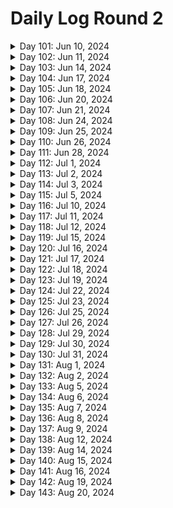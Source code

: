 # Daily Log Round 2

<details>
  <summary>Day 101: Jun 10, 2024</summary>

  ### Today's Progress:
  * Started and completed on learning Introductory JavaScript by building a Prymaind Generator on freeCodeCamp.

  ### Link to work:
  * None

  ### New thing(s) learned:
  * How to declare a variable using let/const
  * How to create different statements
  * Console logging

  ### Thoughts:
  * This one took a little while and was confusing. Took my time with it.

  ### Time spent working
  * 1.5 hrs
</details>

<details>
  <summary>Day 102: Jun 11, 2024</summary>

  ### Today's Progress:
  * Started and completed building a Gradebook App using JavaScript on freeCodeCamp.

  ### Link to work:
  * None

  ### New thing(s) learned:
  * None

  ### Thoughts:
  * I may go back to this sometime soon to get an understanding of how everything works again.

  ### Time spent working
  * 0.75 hrs
</details>

<details>
  <summary>Day 103: Jun 14, 2024</summary>

  ### Today's Progress:
  * Started working on building a Role Playing Game while learning Basic JavaScript (steps 1 → 69) on freeCodeCamp.

  ### Link to work:
  * None

  ### New thing(s) learned:
  * None

  ### Thoughts:
  * I'm slowly getting the hang of this

  ### Time spent working
  * 1.16 hrs
</details>

<details>
  <summary>Day 104: Jun 17, 2024</summary>

  ### Today's Progress:
  * Continued working on and completed building a Role Playing Game while learning Basic JavaScript (steps 69 → 172) on freeCodeCamp.

  ### Link to work:
  * None

  ### New thing(s) learned:
  * Basics of different statements and loops.

  ### Thoughts:
  * None

  ### Time spent working
  * 2 hrs
</details>

<details>
  <summary>Day 105: Jun 18, 2024</summary>

  ### Today's Progress:
  * Started and completed the basic debugging challenge for a background color changer using JavaScript on freeCodeCamp.
  * Started working on the Calorie Counter app by learning about Form Validation for JavaScript (steps 1 → 24) on freeCodeCamp

  ### Link to work:
  * None

  ### New thing(s) learned:
  * I've never heard of regex, I'm going to have to take some time and learn about that.

  ### Thoughts:
  * None

  ### Time spent working
  * 0.75 hrs
</details>

<details>
  <summary>Day 106: Jun 20, 2024</summary>

  ### Today's Progress:
  * Completed building the Calorie Counter app by learning about Form Validation for JavaScript on freeCodeCamp

  ### Link to work:
  * None

  ### New thing(s) learned:
  * I learned more about Form Validation and how page doesn't change to something else when clicking on the "submit" or "clear form" button.

  ### Thoughts:
  * None

  ### Time spent working
  * 1.8 hrs
</details>

<details>
  <summary>Day 107: Jun 21, 2024</summary>

  ### Today's Progress:
  * Completed reviewing DOM manipulation by building a Rock, Paper, Scissors Game on freeCodeCamp

  ### Link to work:
  * None

  ### New thing(s) learned:
  * None

  ### Thoughts:
  * None

  ### Time spent working
  * 0.75 hrs
</details>

<details>
  <summary>Day 108: Jun 24, 2024</summary>

  ### Today's Progress:
  * Moved to working on the Legacy JavaScript course after doing a bit of research. Completed steps 1 → 69 on learning Basic JavaScript on freeCodeCamp.

  ### Link to work:
  * None

  ### New thing(s) learned:
  * None

  ### Thoughts:
  * None

  ### Time spent working
  * 1.16 hrs
</details>

<details>
  <summary>Day 109: Jun 25, 2024</summary>

  ### Today's Progress:
  * Continued working on learning Basic JavaScript (Legacy Version) from freeCodeCamp (steps 69 → 82).

  ### Link to work:
  * None

  ### New thing(s) learned:
  * None

  ### Thoughts:
  * I plan on going back to watch some of the videos that were in the Legacy version to get a better understanding of some of the answers.

  ### Time spent working
  * 1hr
</details>

<details>
  <summary>Day 110: Jun 26, 2024</summary>

  ### Today's Progress:
  * Continued and completed working on learning Basic JavaScript (Legacy Version) from freeCodeCamp (steps 82 → 113).

  ### Link to work:
  * None

  ### New thing(s) learned:
  * None

  ### Thoughts:
  * None

  ### Time spent working
  * 1.16 hrs
</details>

<details>
  <summary>Day 111: Jun 28, 2024</summary>

  ### Today's Progress:
  * Started and completed working on learning about ES6 (ES2015) from freeCodeCamp.

  ### Link to work:
  * None

  ### New thing(s) learned:
  * None

  ### Thoughts:
  * This took a bit of time for sure, now I'll debate on what I want to do next.

  ### Time spent working
  * 1.16 hrs
</details>

<details>
  <summary>Day 112: Jul 1, 2024</summary>

  ### Today's Progress:
  * Started and completed learning about Regular Expressions and Debugging Code from freeCodeCamp's Legacy JavaScript section.

  ### Link to work:
  * None

  ### New thing(s) learned:
  * I learned about regex in JavaScript and how to find certain things in a string.

  ### Thoughts:
  * None

  ### Time spent working
  * 1.16 hrs
</details>

<details>
  <summary>Day 113: Jul 2, 2024</summary>

  ### Today's Progress:
  * Started and completed learning about Basic Data Structures in Legacy JavaScript on freeCodeCamp
  * Started working on Basic Algorithm Scripting in Legacy JavaScript on freeCodeCamp (steps 1 → 3)

  ### Link to work:
  * None

  ### New thing(s) learned:
  * I learned the basics about data structures in JavaScript.

  ### Thoughts:
  * None

  ### Time spent working
  * 1.16 hrs
</details>

<details>
  <summary>Day 114: Jul 3, 2024</summary>

  ### Today's Progress:
  * Started working on the Frontend Mentor project of the Article Preview Component.

  ### Link to work:
  * None

  ### New thing(s) learned:
  * None

  ### Thoughts:
  * Watching a tutorial and following along before I create it on my own to get an understanding of the project. This way, I can make cleaner code and have a better understanding of the project as I do it a few times.

  ### Time spent working
  * 1.16 hrs
</details>

<details>
  <summary>Day 115: Jul 5, 2024</summary>

  ### Today's Progress:
  * Continued working on the Frontend Mentor project of the Article Preview Component.

  ### Link to work:
  * None

  ### New thing(s) learned:
  * None

  ### Thoughts:
  * Taking my time in understanding how the code works and what's best for this project.

  ### Time spent working
  * 1.4 hrs
</details>

<details>
  <summary>Day 116: Jul 10, 2024</summary>

  ### Today's Progress:
  * Started researching and working on my personal Portfolio

  ### Link to work:
  * None

  ### New thing(s) learned:
  * None

  ### Thoughts:
  * I took a few days for myself after the holiday which made me realize I was stuck and wasn't sure what to do. After asking for some advice from Kevin Powell's Discord server, it was suggested that I should instead focus on my portfolio. In the past few weeks, I haven't really been challenging myself and cheating while working on Frontend Mentor projects by watching YouTube videos of other people's work. This project, I'm going to do my best to do none of that.

  ### Time spent working
  *
</details>

<details>
  <summary>Day 117: Jul 11, 2024</summary>

  ### Today's Progress:
  * Gathered, researched and started sketching out my Portfolio in Penpot.

  ### Link to work:
  * None

  ### New thing(s) learned:
  * Penpot being similair to Figma, just need to get the hang of things now.

  ### Thoughts:
  * None

  ### Time spent working
  * 1 hr
</details>

<details>
  <summary>Day 118: Jul 12, 2024</summary>

  ### Today's Progress:
  * Decided to switch back to Figma and continue working on researching and gathering materials for my plans/moodboard.

  ### Link to work:
  * None

  ### New thing(s) learned:
  * How to scale/crop images in Figma

  ### Thoughts:
  * Penpot is nice, but using Figma as a desktop application is much easier than relying on a website to load. Wish Penpot had a desktop application.

  ### Time spent working
  * 1.4 hrs
</details>

<details>
  <summary>Day 119: Jul 15, 2024</summary>

  ### Today's Progress:
  * Completed gather materials and inspiration for my moodboard for my portfolio. The next thing to do is work on Wireframes.

  ### Link to work:
  * None

  ### New thing(s) learned:
  * I learned about the different screensize options for different interfaces (IE: Mobile phones, Desktop, and Mobile) for Figma.

  ### Thoughts:
  * None

  ### Time spent working
  * 1.4 hrs
</details>

<details>
  <summary>Day 120: Jul 16, 2024</summary>

  ### Today's Progress:
  * Started and completed taking notes on a YouTube video by Creative Director Explains called My actual web design process for clients (Freelance and Agency)

  ### Link to work:
  * [YouTube Video](https://www.youtube.com/watch?v=Jz_wyVdWKm8)

  ### New thing(s) learned:
  * How the process of creating a website works and the explanation

  ### Thoughts:
  * None

  ### Time spent working
  * 1.5 hrs
</details>

<details>
  <summary>Day 121: Jul 17, 2024</summary>

  ### Today's Progress:
  * Continued working on planning and wireframing my personal portfolio.

  ### Link to work:
  * None

  ### New thing(s) learned:
  * None

  ### Thoughts:
  * I've decided to go with a single page site and then maybe in the future I'll do a multi-page site or keep it a single page. I'll have to see where the wind blows.

  ### Time spent working
  * 1.25 hrs
</details>

<details>
  <summary>Day 122: Jul 18, 2024</summary>

  ### Today's Progress:
  * Started and completed wireframing the desktop version of my portfolio and started wireframing the tablet version of my portfolio.

  ### Link to work:
  * None

  ### New thing(s) learned:
  * None

  ### Thoughts:
  * I'm enjoying planning out how I want it to look in a responsive way.

  ### Time spent working
  * 1.4 hrs
</details>

<details>
  <summary>Day 123: Jul 19, 2024</summary>

  ### Today's Progress:
  * Completed wireframing/sketching out my Tablet/Mobile view of my portfolio. Next week, I'll start properly designing my site in Figma.

  ### Link to work:
  * None

  ### New thing(s) learned:
  * None

  ### Thoughts:
  * Excited to actually start designing my website. Should make it more fun to code when I get started with that!

  ### Time spent working
  * 1.25 hrs
</details>

<details>
  <summary>Day 124: Jul 22, 2024</summary>

  ### Today's Progress:
  * Started and completed working on the design of my Portfolio for Desktop view.

  ### Link to work:
  * None

  ### New thing(s) learned:
  * None

  ### Thoughts:
  * I just need to find some more images to use for certain parts of the site. I'm missing AnyType and a few others.

  ### Time spent working
  * 1.5 hrs
</details>

<details>
  <summary>Day 125: Jul 23, 2024</summary>

  ### Today's Progress:
  * Completed designing the Tablet and Moble views of my Portfolio in Figma.
  * Started coding the navigation bar for my portfolio.

  ### Link to work:
  * None

  ### New thing(s) learned:
  * None

  ### Thoughts:
  * I'm excited to start coding my portfolio and I'm going to have to learn a lot of new things. First off will be the navigation bar.

  ### Time spent working
  * 1.3 hrs
</details>

<details>
  <summary>Day 126: Jul 25, 2024</summary>

  ### Today's Progress:
  * Started to work on the navigation bar of my portfolio.

  ### Link to work:
  * None

  ### New thing(s) learned:
  * None

  ### Thoughts:
  * I need to figure out how to make the navigation bar look more resopnsive and similair to the one I created in Figma.

  ### Time spent working
  * 1.1 hrs
</details>

<details>
  <summary>Day 127: Jul 26, 2024</summary>

  ### Today's Progress:
  * Re-started on the navigation bar and started to work on the hero section of my portfolio.

  ### Link to work:
  * None

  ### New thing(s) learned:
  * None

  ### Thoughts:
  * I need to figure out how to make a proper circle image to use for the picture of myself in the hero section.

  ### Time spent working
  * 1.25 hrs
</details>

<details>
  <summary>Day 128: Jul 29, 2024</summary>

  ### Today's Progress:
  * Continued to work on the hero section of my portfolio and got started on the about section.

  ### Link to work:
  * None

  ### New thing(s) learned:
  * None

  ### Thoughts:
  * Instead of using Font Awesome, I'm going to use SVGRepo.com to get the icons that I need for certain sections of my portfolio.

  ### Time spent working
  * 1.5 hrs
</details>

<details>
  <summary>Day 129: Jul 30, 2024</summary>

  ### Today's Progress:
  * Continued to work on my portfolio as a whole.

  ### Link to work:
  * None

  ### New thing(s) learned:
  * None

  ### Thoughts:
  * I somehow messed up my navigation bar and more within the code, so I just decided to restart from scratch...again. This time, I'm going to just code everything out in HTML first and then go into CSS and JS.

  ### Time spent working
  * 1.1 hrs
</details>

<details>
  <summary>Day 130: Jul 31, 2024</summary>

  ### Today's Progress:
  * Re-wrote my entire HTML from scratch and completed all my sections. Added images, links, and accessibility features that were needed.

  ### Link to work:
  * None

  ### New thing(s) learned:
  * None

  ### Thoughts:
  * Excited to get started on the CSS part of my website. I'm going to do my bes to start from a mobile-user POV and then work my way to a desktop-user POV.

  ### Time spent working
  * 1.3 hrs
</details>

<details>
  <summary>Day 131: Aug 1, 2024</summary>

  ### Today's Progress:
  * Started working (and hopefully finished) on the CSS sections of my navigation bar, hero section, and about section.

  ### Link to work:
  * None

  ### New thing(s) learned:
  * None

  ### Thoughts:
  * Tomorrow I'm going to take some time to write my about section of myself and then hopefully jump into the projects section once I feel comfortable enough. This is coming along slowly but surely!

  ### Time spent working
  * 1.83 hrs
</details>

<details>
  <summary>Day 132: Aug 2, 2024</summary>

  ### Today's Progress:
  * Continued to work on the mobile version of my portoflio using CSS.

  ### Link to work:
  * None

  ### New thing(s) learned:
  * None

  ### Thoughts:
  * So many lines of CSS...

  ### Time spent working
  * 2.42 hrs
</details>

<details>
  <summary>Day 133: Aug 5, 2024</summary>

  ### Today's Progress:
  * Continuned to work on my Personal Portfolio site and completed working on the Tablet and Desktop media queries.

  ### Link to work:
  * None

  ### New thing(s) learned:
  * None

  ### Thoughts:
  * Uploaded my project to GitHub finally and made a Netlify site out of it to test it out for a bit before I go public with it. There's a lot of changes and additions that need to be made.

  ### Time spent working
  * 2.6 hrs
</details>

<details>
  <summary>Day 134: Aug 6, 2024</summary>

  ### Today's Progress:
  * Fixed an issue with the hamburger menu not showing itself on multiple breakpoints. What a small pain to fix...

  ### Link to work:
  * None

  ### New thing(s) learned:
  * How not to break something and wonder what happened or where I went wrong.

  ### Thoughts:
  * Taking a break for the day, too angry and annoyed to work on this

  ### Time spent working
  * 1 hrs
</details>

<details>
  <summary>Day 135: Aug 7, 2024</summary>

  ### Today's Progress:
  * Continued to work on the CSS of my portfolio. It's slowly coming along...

  ### Link to work:
  * None

  ### New thing(s) learned:
  * None

  ### Thoughts:
  * This is a pain, but I will get it right...

  ### Time spent working
  * 2.6 hrs
</details>

<details>
  <summary>Day 136: Aug 8, 2024</summary>

  ### Today's Progress:
  * Continued to re-write my CSS, worked on my HTML for accessibility, and wrote some JavaScript.

  ### Link to work:
  * None

  ### New thing(s) learned:
  * How to make a hamburger menu and contact form not refresh the page using JavaScript.

  ### Thoughts:
  * I'm almost done with my website. I just need to make a few changes, add in some projects, and put my social media in a few places. It should be ready to go then!

  ### Time spent working
  * 3.05 hrs
</details>

<details>
  <summary>Day 137: Aug 9, 2024</summary>

  ### Today's Progress:
  * Continued to work on my portfolio

  ### Link to work:
  * None

  ### New thing(s) learned:
  * I learned how Web3Forms.com works for contact forms

  ### Thoughts:
  * Completed working on the contact form and used Web3Forms to use as a backend should someone send me a message.
  * Created and added my personal logo to the site.
  * Updated all text that made the site seem silly into slightly professional text.

  ### Time spent working
  * 2.1 hrs
</details>

<details>
  <summary>Day 138: Aug 12, 2024</summary>

  ### Today's Progress:
  * Completed working on my portfolio. I made a few changes to the site and now I just need to add my projects and purchase a domain to host it on.
  * Taking the rest of the time to find out what I want to do/learn next.

  ### Link to work:
  * None

  ### New thing(s) learned:
  * None

  ### Thoughts:
  * I'm not feeling comfrtable with CSS still and JavaScript even after completeing my portfolio. I'm happy with how I've made it and how it looks, but I'm in a fork in the road of learning. Asked for some advice on Kevin Powell's discord again.

  ### Time spent working
  * 2 hrs
</details>

<details>
  <summary>Day 139: Aug 14, 2024</summary>

  ### Today's Progress:
  * I took some time yesterday (8/13) to figure out what I wanted to do next. I decided that I would refresh myself with some CSS subjects and projects, re-learn/understand JavaScript, learn ReactJS, learn TailwindCSS, learn Git/GitHub, and job hunting (this will be after I feel comfortable with JavaScript and CSS).
  * I started working on Scrimba's CSS course on Grids (video 11/17).

  ### Link to work:
  * [Learning Path v2](https://github.com/kylecreate/100DaysOfCode/blob/main/imgs/LearningPath-v2.png)

  ### New thing(s) learned:
  * Understanding CSS Grid from a beginner stand point.

  ### Thoughts:
  * Everything is slowly coming back to me now as I watch these videos. They're very helpful. I'm debating if I want to buy PRO for Scrimba or just work on what resources I've collected.

  ### Time spent working
  * 1.3 hrs
</details>

<details>
  <summary>Day 140: Aug 15, 2024</summary>

  ### Today's Progress:
  * I purchased a Scrimba PRO subscription and got started on their Frontend Carrer Path. I've completed the Welcome module and building & deploying your first website module.

  ### Link to work:
  * None

  ### New thing(s) learned:
  * Basics of HTML...again

  ### Thoughts:
  * Why am I doing this? Because with the interactivity of this website and the way they teach students/people, it helps me out to understand as well. I'm just going in order since the certification will be nice even though it won't mean much.

  ### Time spent working
  * 2.6 hrs
</details>

<details>
  <summary>Day 141: Aug 16, 2024</summary>

  ### Today's Progress:
  * I worked on learning about CSS Grid Layouts on Scrimba, YouTube (Kevin Powell), MDN, and CSS Grid Garden

  ### Link to work:
  * None

  ### New thing(s) learned:
  * Learned how CSS grid systems work.

  ### Thoughts:
  * I'm going to take some time next week to learn more about Grids with some (hopefully) newly found videos/articles that can explain things.

  ### Time spent working
  * 2.7 hrs
</details>

<details>
  <summary>Day 142: Aug 19, 2024</summary>

  ### Today's Progress:
  * Started watching/working on Learning CSS Grid the Easy Way with Kevin Powell on YouTube using a Frontend Mentor project as an example.

  ### Link to work:
  * [Link to video](https://www.youtube.com/watch?v=rg7Fvvl3taU)

  ### New thing(s) learned:
  * CSS Grid using a Frontend Mentor project

  ### Thoughts:
  * Later on, my plan is to re-work this project from the ground up with no help and on my own to better understand CSS Grid.

  ### Time spent working
  * 1.3 hrs
</details>

<details>
  <summary>Day 143: Aug 20, 2024</summary>

  ### Today's Progress:
  *

  ### Link to work:
  *

  ### New thing(s) learned:
  *

  ### Thoughts:
  *

  ### Time spent working
  *
</details>